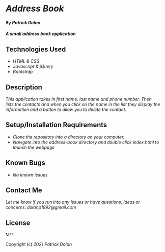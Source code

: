 # _Address Book_

#### By _**Patrick Dolan**_

#### _A small address book application_

## Technologies Used

* _HTML & CSS_
* _Javascript & jQuery_
* _Bootstrap_

## Description

_This application takes in first name, last name and phone number. Then lists the contacts and when you click on the name in the list they display the information and a button to allow you to delete the contact._

## Setup/Installation Requirements

* _Clone the repository into a directory on your computer._
* _Navigate into the address-book directory and double click index.html to launch the webpage_

## Known Bugs

* _No known issues_

## Contact Me

_Let me know if you run into any issues or have questions, ideas or concerns:_
_dolanp1992@gmail.com_

## License

_MIT_

Copyright (c) _2021_ _Patrick Dolan_